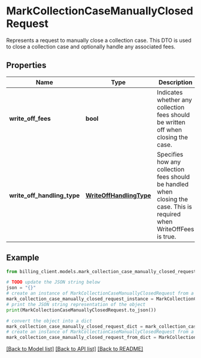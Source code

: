 # MarkCollectionCaseManuallyClosedRequest

Represents a request to manually close a collection case.  This DTO is used to close a collection case and optionally handle any associated fees.

## Properties

Name | Type | Description | Notes
------------ | ------------- | ------------- | -------------
**write_off_fees** | **bool** | Indicates whether any collection fees should be written off when closing the case. | [optional] 
**write_off_handling_type** | [**WriteOffHandlingType**](WriteOffHandlingType.md) | Specifies how any collection fees should be handled when closing the case.  This is required when WriteOffFees is true. | [optional] 

## Example

```python
from billing_client.models.mark_collection_case_manually_closed_request import MarkCollectionCaseManuallyClosedRequest

# TODO update the JSON string below
json = "{}"
# create an instance of MarkCollectionCaseManuallyClosedRequest from a JSON string
mark_collection_case_manually_closed_request_instance = MarkCollectionCaseManuallyClosedRequest.from_json(json)
# print the JSON string representation of the object
print(MarkCollectionCaseManuallyClosedRequest.to_json())

# convert the object into a dict
mark_collection_case_manually_closed_request_dict = mark_collection_case_manually_closed_request_instance.to_dict()
# create an instance of MarkCollectionCaseManuallyClosedRequest from a dict
mark_collection_case_manually_closed_request_from_dict = MarkCollectionCaseManuallyClosedRequest.from_dict(mark_collection_case_manually_closed_request_dict)
```
[[Back to Model list]](../README.md#documentation-for-models) [[Back to API list]](../README.md#documentation-for-api-endpoints) [[Back to README]](../README.md)


